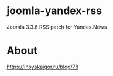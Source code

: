 joomla-yandex-rss
=
Joomla 3.3.6 RSS рatch for Yandex.News 

About
=
https://inoyakaigor.ru/blog/78
